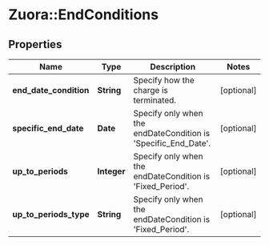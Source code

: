 # Zuora::EndConditions

## Properties
Name | Type | Description | Notes
------------ | ------------- | ------------- | -------------
**end_date_condition** | **String** | Specify how the charge is terminated. | [optional] 
**specific_end_date** | **Date** | Specify only when the endDateCondition is &#39;Specific_End_Date&#39;. | [optional] 
**up_to_periods** | **Integer** | Specify only when the endDateCondition is &#39;Fixed_Period&#39;. | [optional] 
**up_to_periods_type** | **String** | Specify only when the endDateCondition is &#39;Fixed_Period&#39;. | [optional] 


